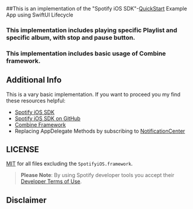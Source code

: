
##This is an implementation of the "Spotify iOS SDK"-[QuickStart](https://developer.spotify.com/documentation/ios/quick-start/) Example App using SwiftUI Lifecycle
### This implementation includes playing specific Playlist and specific album, with stop and pause button. 
### This implementation includes basic usage of Combine framework.

## Additional Info

This is a vary basic implementation. If you want to proceed you my find these resources helpful:

- [Spotify iOS SDK](https://developer.spotify.com/documentation/ios/)
- [Spotify iOS SDK on GitHub](https://github.com/spotify/ios-sdk)
- [Combine Framework](https://developer.apple.com/documentation/combine)
- Replacing AppDelegate Methods by subscribing to [NotificationCenter](https://developer.apple.com/documentation/foundation/notificationcenter)

## LICENSE

[MIT](./LICENSE) for all files excluding the `SpotifyiOS.framework`.

> **Please Note**: By using Spotify developer tools you accept their [Developer Terms of Use](https://developer.spotify.com/terms/).

## Disclaimer
